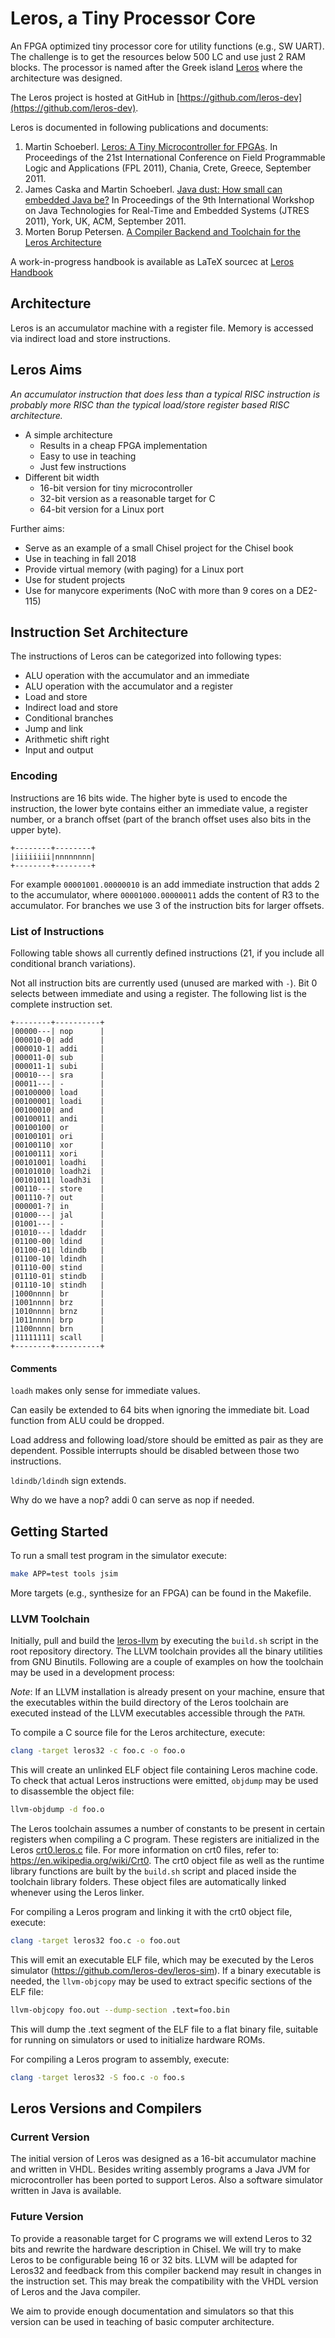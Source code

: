 # Leros, a Tiny Processor Core

An FPGA optimized tiny processor core for utility functions
(e.g., SW UART). The challenge is to get the resources below
500 LC and use just 2 RAM blocks. The processor is named after
the Greek island [Leros](https://en.wikipedia.org/wiki/Leros)
where the architecture was designed.

The Leros project is hosted at GitHub in [https://github.com/leros-dev](https://github.com/leros-dev).

Leros is documented in following publications and documents:

1. Martin Schoeberl.
[Leros: A Tiny Microcontroller for FPGAs](http://www.jopdesign.com/doc/leros.pdf).
In Proceedings of the 21st International Conference on Field Programmable Logic and Applications (FPL 2011), Chania, Crete, Greece, September 2011.
2. James Caska and Martin Schoeberl.
[Java dust: How small can embedded Java be?](http://www.jopdesign.com/doc/lerosjvm.pdf)
In Proceedings of the 9th International Workshop on Java Technologies for Real-Time and Embedded Systems (JTRES 2011), York, UK, ACM, September 2011.
3. Morten Borup Petersen.
[A Compiler Backend and Toolchain for the Leros Architecture](https://findit.dtu.dk/en/catalog/2443128784)



A work-in-progress handbook is available as LaTeX sourcec at [Leros Handbook](https://github.com/leros-dev/leros-doc/tree/master/handbook)

## Architecture

Leros is an accumulator machine with a register file. Memory is accessed
via indirect load and store instructions.

## Leros Aims

*An accumulator instruction that does less than a typical RISC
instruction is probably more RISC than the typical load/store
register based RISC architecture.*

 * A simple architecture
   * Results in a cheap FPGA implementation
   * Easy to use in teaching
   * Just few instructions
 * Different bit width
   * 16-bit version for tiny microcontroller
   * 32-bit version as a reasonable target for C
   * 64-bit version for a Linux port

Further aims:

 * Serve as an example of a small Chisel project for the Chisel book
 * Use in teaching in fall 2018
 * Provide virtual memory (with paging) for a Linux port
 * Use for student projects
 * Use for manycore experiments (NoC with more than 9 cores on a DE2-115)


## Instruction Set Architecture

The instructions of Leros can be categorized into following types:

 * ALU operation with the accumulator and an immediate
 * ALU operation with the accumulator and a register
 * Load and store
 * Indirect load and store
 * Conditional branches
 * Jump and link
 * Arithmetic shift right
 * Input and output

### Encoding

Instructions are 16 bits wide. The higher byte is used to encode the
instruction, the lower byte contains either an immediate value, a
register number, or a branch offset (part of the branch offset uses
also bits in the upper byte).

```
+--------+--------+
|iiiiiiii|nnnnnnnn|
+--------+--------+
```

For example `00001001.00000010` is an add immediate instruction that
adds 2 to the accumulator, where `00001000.00000011` adds the content
of R3 to the accumulator. For branches we use 3 of the instruction bits
for larger offsets.

### List of Instructions

Following table shows all currently defined instructions (21, if you include
all conditional branch variations).

Not all instruction bits are currently used (unused are marked with `-`).
Bit 0 selects between immediate and using a register. The following list
is the complete instruction set.


```
+--------+----------+
|00000---| nop      |
|000010-0| add      |
|000010-1| addi     |
|000011-0| sub      |
|000011-1| subi     |
|00010---| sra      |
|00011---| -        |
|00100000| load     |
|00100001| loadi    |
|00100010| and      |
|00100011| andi     |
|00100100| or       |
|00100101| ori      |
|00100110| xor      |
|00100111| xori     |
|00101001| loadhi   |
|00101010| loadh2i  |
|00101011| loadh3i  |
|00110---| store    |
|001110-?| out      |
|000001-?| in       |
|01000---| jal      |
|01001---| -        |
|01010---| ldaddr   |
|01100-00| ldind    |
|01100-01| ldindb   |
|01100-10| ldindh   |
|01110-00| stind    |
|01110-01| stindb   |
|01110-10| stindh   |
|1000nnnn| br       |
|1001nnnn| brz      |
|1010nnnn| brnz     |
|1011nnnn| brp      |
|1100nnnn| brn      |
|11111111| scall    |
+--------+----------+
```

#### Comments

`loadh` makes only sense for immediate values.

Can easily be extended to 64 bits when ignoring the immediate bit.
Load function from ALU could be dropped.

Load address and following load/store should be emitted as pair as they are
dependent. Possible interrupts should be disabled between those two instructions.

`ldindb/ldindh` sign extends.

Why do we have a nop? addi 0 can serve as nop if needed.

## Getting Started

To run a small test program in the simulator execute:
```bash
make APP=test tools jsim
```

More targets (e.g., synthesize for an FPGA) can be found in the Makefile.

### LLVM Toolchain
Initially, pull and build the [leros-llvm](https://github.com/leros-dev/leros-llvm) by executing the `build.sh` script in the root repository directory.
The LLVM toolchain provides all the binary utilities from GNU Binutils. Following are a couple of examples on how the toolchain may be used in a development process:

*Note*: If an LLVM installation is already present on your machine, ensure that the executables within the build directory of the Leros toolchain are executed instead of the LLVM executables accessible through the `PATH`.

To compile a C source file for the Leros architecture, execute:
```bash
clang -target leros32 -c foo.c -o foo.o
```
This will create an unlinked ELF object file containing Leros machine code.
To check that actual Leros instructions were emitted, `objdump` may be used to disassemble the object file:
```bash
llvm-objdump -d foo.o
```

The Leros toolchain assumes a number of constants to be present in certain registers when compiling a C program. These registers are initialized in the Leros [crt0.leros.c](https://github.com/leros-dev/leros-lib/blob/master/runtime/crt0.leros.c) file. For more information on crt0 files, refer to: https://en.wikipedia.org/wiki/Crt0.
The crt0 object file as well as the runtime library functions are built by the `build.sh` script and placed inside the toolchain library folders. These object files are automatically linked whenever using the Leros linker.

For compiling a Leros program and linking it with the crt0 object file, execute:
```bash
clang -target leros32 foo.c -o foo.out
```
This will emit an executable ELF file, which may be executed by the Leros simulator (https://github.com/leros-dev/leros-sim).
If a binary executable is needed, the `llvm-objcopy` may be used to extract specific sections of the ELF file:
```bash
llvm-objcopy foo.out --dump-section .text=foo.bin
```
This will dump the .text segment of the ELF file to a flat binary file, suitable for running on simulators or used to initialize hardware ROMs.

For compiling a Leros program to assembly, execute:
```bash
clang -target leros32 -S foo.c -o foo.s
```

## Leros Versions and Compilers

### Current Version

The initial version of Leros was designed as a 16-bit accumulator
machine and written in VHDL. Besides writing assembly programs
a Java JVM for microcontroller has been ported to support Leros.
Also a software simulator written in Java is available.

### Future Version

To provide a reasonable target for C programs we will extend Leros
to 32 bits and rewrite the hardware description in Chisel.
We will try to make Leros to be configurable being 16 or 32 bits.
LLVM will be adapted for Leros32 and feedback from this compiler
backend may result in changes in the instruction set.
This may break the compatibility with the VHDL version of Leros
and the Java compiler.

We aim to provide enough documentation and simulators so that this
version can be used in teaching of basic computer architecture.
